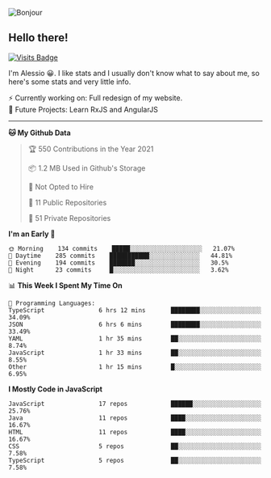 ![Bonjour](https://i.redd.it/ayih4qogh2a51.png)

## Hello there!
[![Visits Badge](https://badges.pufler.dev/visits/PandaSekh/PandaSekh)](https://alessiofranceschi.me)

I'm Alessio 😀. I like stats and I usually don't know what to say about me, so here's some stats and very little info.

⚡ Currently working on: Full redesign of my website.  
🤔 Future Projects: Learn RxJS and AngularJS

---

<!--START_SECTION:waka-->
**🐱 My Github Data** 

> 🏆 550 Contributions in the Year 2021
 > 
> 📦 1.2 MB Used in Github's Storage 
 > 
> 🚫 Not Opted to Hire
 > 
> 📜 11 Public Repositories 
 > 
> 🔑 51 Private Repositories  
 > 
**I'm an Early 🐤** 

```text
🌞 Morning    134 commits    █████░░░░░░░░░░░░░░░░░░░░   21.07% 
🌆 Daytime    285 commits    ███████████░░░░░░░░░░░░░░   44.81% 
🌃 Evening    194 commits    ███████░░░░░░░░░░░░░░░░░░   30.5% 
🌙 Night      23 commits     █░░░░░░░░░░░░░░░░░░░░░░░░   3.62%

```


📊 **This Week I Spent My Time On** 

```text
💬 Programming Languages: 
TypeScript               6 hrs 12 mins       ████████░░░░░░░░░░░░░░░░░   34.09% 
JSON                     6 hrs 6 mins        ████████░░░░░░░░░░░░░░░░░   33.49% 
YAML                     1 hr 35 mins        ██░░░░░░░░░░░░░░░░░░░░░░░   8.74% 
JavaScript               1 hr 33 mins        ██░░░░░░░░░░░░░░░░░░░░░░░   8.55% 
Other                    1 hr 15 mins        █░░░░░░░░░░░░░░░░░░░░░░░░   6.95%

```

**I Mostly Code in JavaScript** 

```text
JavaScript               17 repos            ██████░░░░░░░░░░░░░░░░░░░   25.76% 
Java                     11 repos            ████░░░░░░░░░░░░░░░░░░░░░   16.67% 
HTML                     11 repos            ████░░░░░░░░░░░░░░░░░░░░░   16.67% 
CSS                      5 repos             ██░░░░░░░░░░░░░░░░░░░░░░░   7.58% 
TypeScript               5 repos             ██░░░░░░░░░░░░░░░░░░░░░░░   7.58%

```



<!--END_SECTION:waka-->
